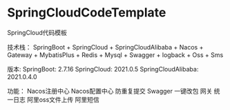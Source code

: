 # SpringCloudCodeTemplate
SpringCloud代码模板

技术栈：
    SpringBoot + SpringCloud + SpringCloudAlibaba + Nacos + Gateway + MybatisPlus + Redis + Mysql + Swagger
    + logback + Oss + Sms 

版本:
    SpringBoot: 2.7.16
    SpringCloud: 2021.0.5
    SpringCloudAlibaba: 2021.0.4.0

功能：
    Nacos注册中心
    Nacos配置中心
    防重复提交
    Swagger 
    一键改包
    网关
    统一日志
    阿里oss文件上传
    阿里短信
    



    
    